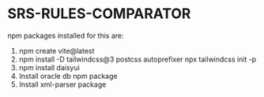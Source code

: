 # SRS-RULES-COMPARATOR
npm packages installed for this are:
1. npm create vite@latest
2. npm install -D tailwindcss@3 postcss autoprefixer
   npx tailwindcss init -p
3. npm install daisyui
4. Install oracle db npm package
5. Install xml-parser package
   
